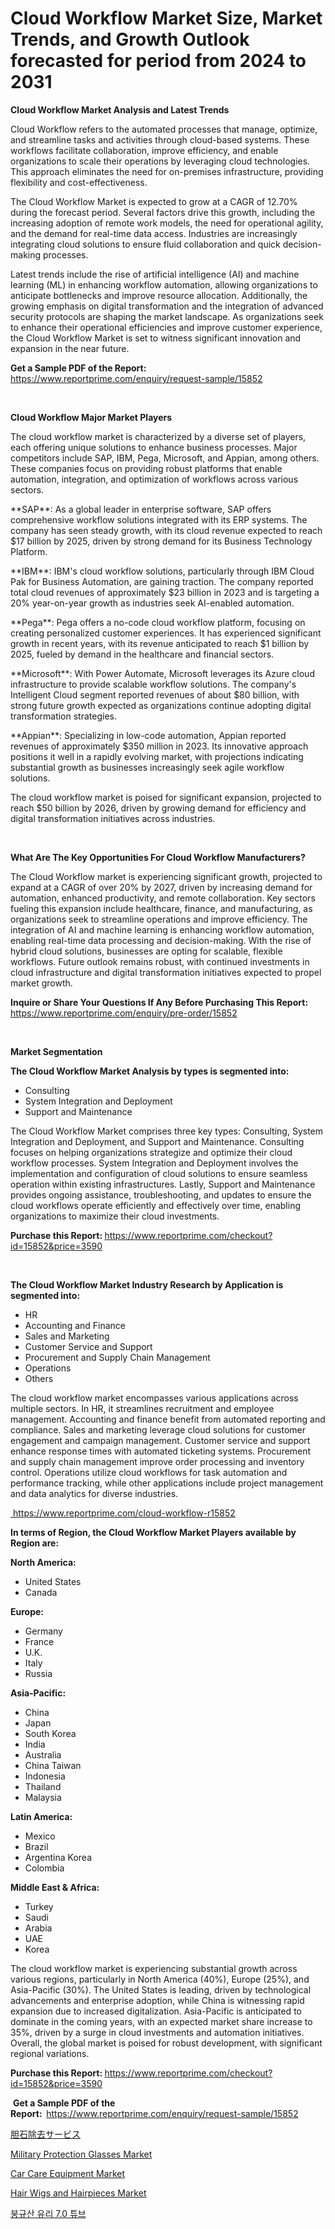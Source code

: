 <p><h1>Cloud Workflow Market Size, Market Trends, and Growth Outlook forecasted for period from 2024 to 2031</h1></p><p><strong>Cloud Workflow Market Analysis and Latest Trends</strong></p>
<p><p>Cloud Workflow refers to the automated processes that manage, optimize, and streamline tasks and activities through cloud-based systems. These workflows facilitate collaboration, improve efficiency, and enable organizations to scale their operations by leveraging cloud technologies. This approach eliminates the need for on-premises infrastructure, providing flexibility and cost-effectiveness.</p><p>The Cloud Workflow Market is expected to grow at a CAGR of 12.70% during the forecast period. Several factors drive this growth, including the increasing adoption of remote work models, the need for operational agility, and the demand for real-time data access. Industries are increasingly integrating cloud solutions to ensure fluid collaboration and quick decision-making processes.</p><p>Latest trends include the rise of artificial intelligence (AI) and machine learning (ML) in enhancing workflow automation, allowing organizations to anticipate bottlenecks and improve resource allocation. Additionally, the growing emphasis on digital transformation and the integration of advanced security protocols are shaping the market landscape. As organizations seek to enhance their operational efficiencies and improve customer experience, the Cloud Workflow Market is set to witness significant innovation and expansion in the near future.</p></p>
<p><strong>Get a Sample PDF of the Report:&nbsp;</strong> <a href="https://www.reportprime.com/enquiry/request-sample/15852">https://www.reportprime.com/enquiry/request-sample/15852</a></p>
<p>&nbsp;</p>
<p><strong>Cloud Workflow Major Market Players</strong></p>
<p><p>The cloud workflow market is characterized by a diverse set of players, each offering unique solutions to enhance business processes. Major competitors include SAP, IBM, Pega, Microsoft, and Appian, among others. These companies focus on providing robust platforms that enable automation, integration, and optimization of workflows across various sectors.</p><p>**SAP**: As a global leader in enterprise software, SAP offers comprehensive workflow solutions integrated with its ERP systems. The company has seen steady growth, with its cloud revenue expected to reach $17 billion by 2025, driven by strong demand for its Business Technology Platform.</p><p>**IBM**: IBM's cloud workflow solutions, particularly through IBM Cloud Pak for Business Automation, are gaining traction. The company reported total cloud revenues of approximately $23 billion in 2023 and is targeting a 20% year-on-year growth as industries seek AI-enabled automation.</p><p>**Pega**: Pega offers a no-code cloud workflow platform, focusing on creating personalized customer experiences. It has experienced significant growth in recent years, with its revenue anticipated to reach $1 billion by 2025, fueled by demand in the healthcare and financial sectors.</p><p>**Microsoft**: With Power Automate, Microsoft leverages its Azure cloud infrastructure to provide scalable workflow solutions. The company's Intelligent Cloud segment reported revenues of about $80 billion, with strong future growth expected as organizations continue adopting digital transformation strategies.</p><p>**Appian**: Specializing in low-code automation, Appian reported revenues of approximately $350 million in 2023. Its innovative approach positions it well in a rapidly evolving market, with projections indicating substantial growth as businesses increasingly seek agile workflow solutions.</p><p>The cloud workflow market is poised for significant expansion, projected to reach $50 billion by 2026, driven by growing demand for efficiency and digital transformation initiatives across industries.</p></p>
<p>&nbsp;</p>
<p><strong>What Are The Key Opportunities For Cloud Workflow Manufacturers?</strong></p>
<p><p>The Cloud Workflow market is experiencing significant growth, projected to expand at a CAGR of over 20% by 2027, driven by increasing demand for automation, enhanced productivity, and remote collaboration. Key sectors fueling this expansion include healthcare, finance, and manufacturing, as organizations seek to streamline operations and improve efficiency. The integration of AI and machine learning is enhancing workflow automation, enabling real-time data processing and decision-making. With the rise of hybrid cloud solutions, businesses are opting for scalable, flexible workflows. Future outlook remains robust, with continued investments in cloud infrastructure and digital transformation initiatives expected to propel market growth.</p></p>
<p><strong>Inquire or Share Your Questions If Any Before Purchasing This Report:</strong> <a href="https://www.reportprime.com/enquiry/pre-order/15852">https://www.reportprime.com/enquiry/pre-order/15852</a></p>
<p>&nbsp;</p>
<p><strong>Market Segmentation</strong></p>
<p><strong>The Cloud Workflow Market Analysis by types is segmented into:</strong></p>
<p><ul><li>Consulting</li><li>System Integration and Deployment</li><li>Support and Maintenance</li></ul></p>
<p><p>The Cloud Workflow Market comprises three key types: Consulting, System Integration and Deployment, and Support and Maintenance. Consulting focuses on helping organizations strategize and optimize their cloud workflow processes. System Integration and Deployment involves the implementation and configuration of cloud solutions to ensure seamless operation within existing infrastructures. Lastly, Support and Maintenance provides ongoing assistance, troubleshooting, and updates to ensure the cloud workflows operate efficiently and effectively over time, enabling organizations to maximize their cloud investments.</p></p>
<p><strong>Purchase this Report:&nbsp;</strong><a href="https://www.reportprime.com/checkout?id=15852&price=3590">https://www.reportprime.com/checkout?id=15852&price=3590</a></p>
<p>&nbsp;</p>
<p><strong>The Cloud Workflow Market Industry Research by Application is segmented into:</strong></p>
<p><ul><li>HR</li><li>Accounting and Finance</li><li>Sales and Marketing</li><li>Customer Service and Support</li><li>Procurement and Supply Chain Management</li><li>Operations</li><li>Others</li></ul></p>
<p><p>The cloud workflow market encompasses various applications across multiple sectors. In HR, it streamlines recruitment and employee management. Accounting and finance benefit from automated reporting and compliance. Sales and marketing leverage cloud solutions for customer engagement and campaign management. Customer service and support enhance response times with automated ticketing systems. Procurement and supply chain management improve order processing and inventory control. Operations utilize cloud workflows for task automation and performance tracking, while other applications include project management and data analytics for diverse industries.</p></p>
<p><a href="https://www.reportprime.com/cloud-workflow-r15852">&nbsp;https://www.reportprime.com/cloud-workflow-r15852</a></p>
<p><strong>In terms of Region, the Cloud Workflow Market Players available by Region are:</strong></p>
<p>
    <p> <strong> North America: </strong>
        <ul>
            <li>United States</li>
            <li>Canada</li>
        </ul>
        </p> 
    <p> <strong> Europe: </strong>
        <ul>
            <li>Germany</li>
            <li>France</li>
            <li>U.K.</li>
            <li>Italy</li>
            <li>Russia</li>
        </ul>
        </p> 
    <p> <strong> Asia-Pacific: </strong>
        <ul>
            <li>China</li>
            <li>Japan</li>
            <li>South Korea</li>
            <li>India</li>
            <li>Australia</li>
            <li>China Taiwan</li>
            <li>Indonesia</li>
            <li>Thailand</li>
            <li>Malaysia</li>
        </ul>
        </p> 
    <p> <strong> Latin America: </strong>
        <ul>
            <li>Mexico</li>
            <li>Brazil</li>
            <li>Argentina Korea</li>
            <li>Colombia</li>
        </ul>
        </p> 
    <p> <strong> Middle East & Africa: </strong>
        <ul>
            <li>Turkey</li>
            <li>Saudi</li>
            <li>Arabia</li>
            <li>UAE</li>
            <li>Korea</li>
        </ul>
    </p>
    </p>
<p><p>The cloud workflow market is experiencing substantial growth across various regions, particularly in North America (40%), Europe (25%), and Asia-Pacific (30%). The United States is leading, driven by technological advancements and enterprise adoption, while China is witnessing rapid expansion due to increased digitalization. Asia-Pacific is anticipated to dominate in the coming years, with an expected market share increase to 35%, driven by a surge in cloud investments and automation initiatives. Overall, the global market is poised for robust development, with significant regional variations.</p></p>
<p><strong>Purchase this Report: </strong><a href="https://www.reportprime.com/checkout?id=15852&price=3590">https://www.reportprime.com/checkout?id=15852&price=3590</a></p>
<p>&nbsp;<strong>Get a Sample PDF of the Report:&nbsp;&nbsp;</strong><a href="https://www.reportprime.com/enquiry/request-sample/15852">https://www.reportprime.com/enquiry/request-sample/15852</a></p>
<p><strong></strong></p>
<p><p><a href="https://medium.com/@jamiebertrgnaum3545/gallstone-removal-services-market-%E3%81%AE%E3%82%B0%E3%83%AD%E3%83%BC%E3%83%90%E3%83%AB%E5%B8%82%E5%A0%B4%E6%A6%82%E8%A6%81%E3%81%AF-%E4%B8%96%E7%95%8C%E3%81%8A%E3%82%88%E3%81%B3%E4%B8%BB%E8%A6%81%E5%B8%82%E5%A0%B4%E3%81%AB%E3%81%8A%E3%81%91%E3%82%8B%E6%A5%AD%E7%95%8C%E3%81%AB%E5%BD%B1%E9%9F%BF%E3%82%92%E4%B8%8E%E3%81%88%E3%82%8B%E4%B8%BB%E8%A6%81%E3%81%AA%E3%83%88%E3%83%AC%E3%83%B3%E3%83%89%E3%81%AB%E3%81%A4%E3%81%84%E3%81%A6-%E7%8B%AC%E8%87%AA%E3%81%AE%E8%A6%96%E7%82%B9%E3%82%92%E6%8F%90%E4%BE%9B%E3%81%97%E3%81%BE%E3%81%99-b07d907bab23">胆石除去サービス</a></p><p><a href="https://www.linkedin.com/pulse/global-military-protection-glasses-industry-analysis-pvvve?trackingId=cCLzZssRTaOVdCC%2Fu7BTFQ%3D%3D">Military Protection Glasses Market</a></p><p><a href="https://issuu.com/reportprime-2/docs/car-care-equipment-market-size-2030_c4683968d37e7a">Car Care Equipment Market</a></p><p><a href="https://medium.com/@jennettebus9u8/the-hair-wigs-and-hairpieces-market-is-experiencing-higher-than-anticipated-demand-compared-to-bca7984ceaec">Hair Wigs and Hairpieces Market</a></p><p><a href="https://medium.com/@puputzim_20688/%EA%B8%80%EB%A1%9C%EB%B2%8C-%EB%B3%B4%EB%A1%9C%EC%8B%A4%EB%A6%AC%EC%BC%80%EC%9D%B4%ED%8A%B8-%EC%9C%A0%EB%A6%AC-7-0-%ED%8A%9C%EB%B8%8C-%EC%8B%9C%EC%9E%A5-%EC%9D%91%EC%9A%A9-%EC%B5%9C%EC%A2%85-%EC%82%AC%EC%9A%A9-%EC%82%B0%EC%97%85-%EC%9C%A0%ED%98%95-%EC%9E%A5%EB%B9%84-%EB%B0%8F-%EC%A7%80%EC%97%AD%EC%97%90-%EB%8C%80%ED%95%9C-%EC%B4%88%EC%A0%90-%EB%B6%84%EC%84%9D-%EB%B0%8F-%EC%98%88%EC%B8%A1-2024-2031-f479329dbb8b">붕규산 유리 7.0 튜브</a></p></p>
